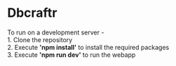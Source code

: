 # Dbcraftr  

To run on a development server -   
    1. Clone the repository  
    2. Execute <b>'npm install'</b> to install the required packages  
    3. Execute <b>'npm run dev'</b> to run the webapp  


